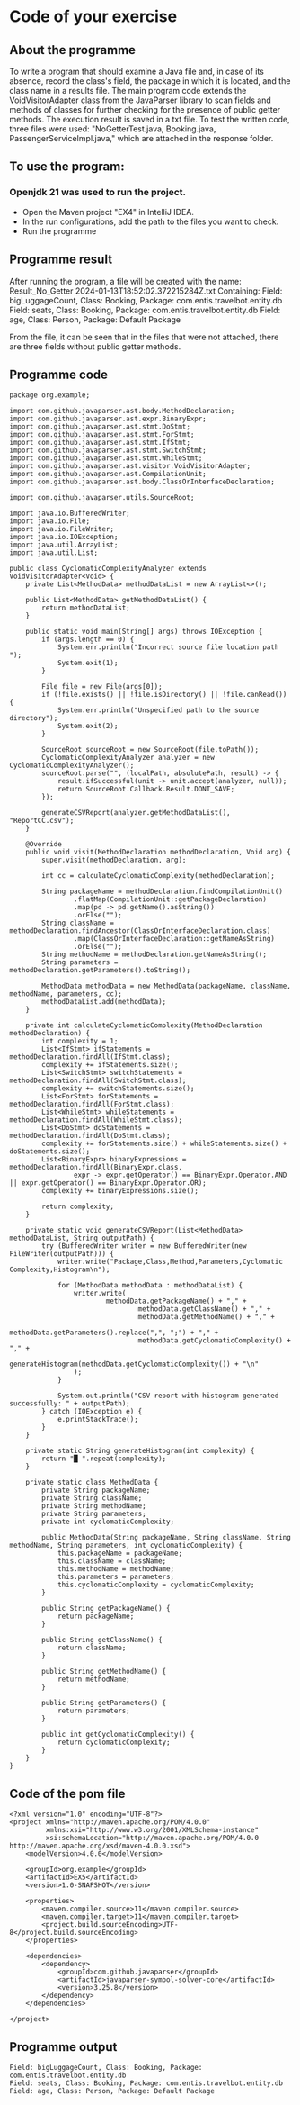 # Code of your exercise

## About the programme 
To write a program that should examine a Java file and, in case of its absence, record the class's field, the package in which it is located, and the class name in a results file.
The main program code extends the VoidVisitorAdapter class from the JavaParser library to scan fields and methods of classes for further checking for the presence of public getter methods.
The execution result is saved in a txt file. To test the written code, three files were used: "NoGetterTest.java, Booking.java, PassengerServiceImpl.java," which are attached in the response folder.

## To use the program:
 ### Openjdk 21 was used to run the project.
- Open the Maven project "EX4" in IntelliJ IDEA.
- In the run configurations, add the path to the files you want to check.
- Run the programme
## Programme result 
After running the program, a file will be created with the name:
Result_No_Getter 2024-01-13T18:52:02.372215284Z.txt
Containing:
Field: bigLuggageCount, Class: Booking, Package: com.entis.travelbot.entity.db
Field: seats, Class: Booking, Package: com.entis.travelbot.entity.db
Field: age, Class: Person, Package: Default Package

From the file, it can be seen that in the files that were not attached, there are three fields without public getter methods.

## Programme code 
```
package org.example;

import com.github.javaparser.ast.body.MethodDeclaration;
import com.github.javaparser.ast.expr.BinaryExpr;
import com.github.javaparser.ast.stmt.DoStmt;
import com.github.javaparser.ast.stmt.ForStmt;
import com.github.javaparser.ast.stmt.IfStmt;
import com.github.javaparser.ast.stmt.SwitchStmt;
import com.github.javaparser.ast.stmt.WhileStmt;
import com.github.javaparser.ast.visitor.VoidVisitorAdapter;
import com.github.javaparser.ast.CompilationUnit;
import com.github.javaparser.ast.body.ClassOrInterfaceDeclaration;

import com.github.javaparser.utils.SourceRoot;

import java.io.BufferedWriter;
import java.io.File;
import java.io.FileWriter;
import java.io.IOException;
import java.util.ArrayList;
import java.util.List;

public class CyclomaticComplexityAnalyzer extends VoidVisitorAdapter<Void> {
    private List<MethodData> methodDataList = new ArrayList<>();

    public List<MethodData> getMethodDataList() {
        return methodDataList;
    }

    public static void main(String[] args) throws IOException {
        if (args.length == 0) {
            System.err.println("Incorrect source file location path ");
            System.exit(1);
        }

        File file = new File(args[0]);
        if (!file.exists() || !file.isDirectory() || !file.canRead()) {
            System.err.println("Unspecified path to the source directory");
            System.exit(2);
        }

        SourceRoot sourceRoot = new SourceRoot(file.toPath());
        CyclomaticComplexityAnalyzer analyzer = new CyclomaticComplexityAnalyzer();
        sourceRoot.parse("", (localPath, absolutePath, result) -> {
            result.ifSuccessful(unit -> unit.accept(analyzer, null));
            return SourceRoot.Callback.Result.DONT_SAVE;
        });

        generateCSVReport(analyzer.getMethodDataList(), "ReportCC.csv");
    }

    @Override
    public void visit(MethodDeclaration methodDeclaration, Void arg) {
        super.visit(methodDeclaration, arg);

        int cc = calculateCyclomaticComplexity(methodDeclaration);

        String packageName = methodDeclaration.findCompilationUnit()
                .flatMap(CompilationUnit::getPackageDeclaration)
                .map(pd -> pd.getName().asString())
                .orElse("");
        String className = methodDeclaration.findAncestor(ClassOrInterfaceDeclaration.class)
                .map(ClassOrInterfaceDeclaration::getNameAsString)
                .orElse("");
        String methodName = methodDeclaration.getNameAsString();
        String parameters = methodDeclaration.getParameters().toString();

        MethodData methodData = new MethodData(packageName, className, methodName, parameters, cc);
        methodDataList.add(methodData);
    }

    private int calculateCyclomaticComplexity(MethodDeclaration methodDeclaration) {
        int complexity = 1;
        List<IfStmt> ifStatements = methodDeclaration.findAll(IfStmt.class);
        complexity += ifStatements.size();
        List<SwitchStmt> switchStatements = methodDeclaration.findAll(SwitchStmt.class);
        complexity += switchStatements.size();
        List<ForStmt> forStatements = methodDeclaration.findAll(ForStmt.class);
        List<WhileStmt> whileStatements = methodDeclaration.findAll(WhileStmt.class);
        List<DoStmt> doStatements = methodDeclaration.findAll(DoStmt.class);
        complexity += forStatements.size() + whileStatements.size() + doStatements.size();
        List<BinaryExpr> binaryExpressions = methodDeclaration.findAll(BinaryExpr.class,
                expr -> expr.getOperator() == BinaryExpr.Operator.AND || expr.getOperator() == BinaryExpr.Operator.OR);
        complexity += binaryExpressions.size();

        return complexity;
    }

    private static void generateCSVReport(List<MethodData> methodDataList, String outputPath) {
        try (BufferedWriter writer = new BufferedWriter(new FileWriter(outputPath))) {
            writer.write("Package,Class,Method,Parameters,Cyclomatic Complexity,Histogram\n");

            for (MethodData methodData : methodDataList) {
                writer.write(
                        methodData.getPackageName() + "," +
                                methodData.getClassName() + "," +
                                methodData.getMethodName() + "," +
                                methodData.getParameters().replace(",", ";") + "," +
                                methodData.getCyclomaticComplexity() + "," +
                                generateHistogram(methodData.getCyclomaticComplexity()) + "\n"
                );
            }

            System.out.println("CSV report with histogram generated successfully: " + outputPath);
        } catch (IOException e) {
            e.printStackTrace();
        }
    }

    private static String generateHistogram(int complexity) {
        return "█ ".repeat(complexity);
    }

    private static class MethodData {
        private String packageName;
        private String className;
        private String methodName;
        private String parameters;
        private int cyclomaticComplexity;

        public MethodData(String packageName, String className, String methodName, String parameters, int cyclomaticComplexity) {
            this.packageName = packageName;
            this.className = className;
            this.methodName = methodName;
            this.parameters = parameters;
            this.cyclomaticComplexity = cyclomaticComplexity;
        }

        public String getPackageName() {
            return packageName;
        }

        public String getClassName() {
            return className;
        }

        public String getMethodName() {
            return methodName;
        }

        public String getParameters() {
            return parameters;
        }

        public int getCyclomaticComplexity() {
            return cyclomaticComplexity;
        }
    }
}
```
## Code of the pom file 
```
<?xml version="1.0" encoding="UTF-8"?>
<project xmlns="http://maven.apache.org/POM/4.0.0"
         xmlns:xsi="http://www.w3.org/2001/XMLSchema-instance"
         xsi:schemaLocation="http://maven.apache.org/POM/4.0.0 http://maven.apache.org/xsd/maven-4.0.0.xsd">
    <modelVersion>4.0.0</modelVersion>

    <groupId>org.example</groupId>
    <artifactId>EX5</artifactId>
    <version>1.0-SNAPSHOT</version>

    <properties>
        <maven.compiler.source>11</maven.compiler.source>
        <maven.compiler.target>11</maven.compiler.target>
        <project.build.sourceEncoding>UTF-8</project.build.sourceEncoding>
    </properties>

    <dependencies>
        <dependency>
            <groupId>com.github.javaparser</groupId>
            <artifactId>javaparser-symbol-solver-core</artifactId>
            <version>3.25.8</version>
        </dependency>
    </dependencies>

</project>
```

## Programme output
```
Field: bigLuggageCount, Class: Booking, Package: com.entis.travelbot.entity.db
Field: seats, Class: Booking, Package: com.entis.travelbot.entity.db
Field: age, Class: Person, Package: Default Package
```